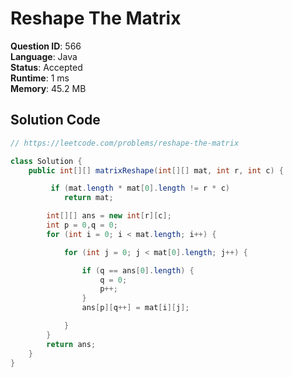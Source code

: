 # Reshape The Matrix

**Question ID**: 566  
**Language**: Java  
**Status**: Accepted  
**Runtime**: 1 ms  
**Memory**: 45.2 MB  

## Solution Code
```java
// https://leetcode.com/problems/reshape-the-matrix

class Solution {
    public int[][] matrixReshape(int[][] mat, int r, int c) {

         if (mat.length * mat[0].length != r * c)
            return mat;

        int[][] ans = new int[r][c];
        int p = 0,q = 0;
        for (int i = 0; i < mat.length; i++) {

            for (int j = 0; j < mat[0].length; j++) {

                if (q == ans[0].length) {
                    q = 0;
                    p++;
                }
                ans[p][q++] = mat[i][j];

            }
        }
        return ans;
    }
}
```
